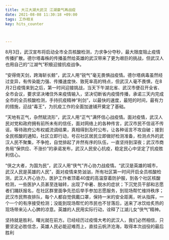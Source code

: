```yaml
---
title: 大江大湖大武汉 江湖豪气再战疫
date: 2021-08-08 11:30:18 +09:00
tags: 工作相关
key: hits_counter



---
```


 

8月3日，武汉宣布将启动全市全员核酸检测，力求争分夺秒，最大限度阻止疫情传播扩散。德尔塔毒株的传播虽然给英雄的武汉带来了更为艰巨的挑战，但武汉人也用自己的“江湖气”积极迎接抗疫战争。

“安得倚天剑，跨海斩长鲸”，武汉人用“锐气”毫无畏惧战疫情。德尔塔病毒虽然经过变异，有传染能力强、传播速度快、致死率高的特点，但武汉人毫不畏惧，在8月2日疫情来到之后，第一时间迎接挑战，当天下午湖北省、武汉市便召开全省、全市会议，要求坚决堵住外来疫情输入，坚决切断省内疫情传播，承诺三天内完成全市的全员核酸检测，手持抗疫精神“利剑”，以最快的速度，最短的时间，最有力的措施，迎战“毒王”，为抗疫工作的全面加速铺开奠定了基础。

“天地有正气，杂然赋流形”，武汉人用“正气”满怀信心战疫情。面对疫情，武汉人民对党和政府拥有前所未有的信任，面对网络上的各种传言，武汉市民不信谣不传谣，等待政府公布权威流调结果，真相得到及时公布，让各种谣言不攻自破；接到全民核酸的通知，社区立即行动，号召社区居民立即做好检测准备，检测点外的武汉人民不聚集，不争抢，自觉排起了井然有序的队伍，一直坚持到深夜；武汉市商务局“保供应、不涨价”的承诺发布，武汉人民安心抗疫，稳定民心中坚定了抗疫胜利信心。

“侠之大者，为国为民”，武汉人用“侠气”齐心协力战疫情。“武汉是英雄的城市，武汉人民是英雄的人民”，面对疫情来势汹汹，所有社区第一时间开启全员核酸检测，武汉人齐心协力，医护工作者顶着40度的高温穿着防护服，到各个社区核酸检测，一些医护人员甚至连轴转，出现了中暑、脱水的症状；下沉党员干部和志愿者们踊跃报名，在社区群里面争先恐后举手参加志愿服务，到现场帮忙维持秩序；武汉市民熬夜排队，每个人都自觉佩戴口罩，保持一米的安全距离，听从指挥，一个一个的有序接受检测；没能到现场帮忙的市民也不甘落后，送来了冰饮给炙热的现场带来沁人心脾的凉意。英雄的人民用实际行动，诠释了江湖儿女“侠气”精神。

坚持就是胜利，曙光就在前方。已经经历过疫情大考的武汉人，我们必然相信，只要坚定必胜信念，英雄人民必能迎难而上，直挂云帆济沧海，取得本次战役的最后胜利